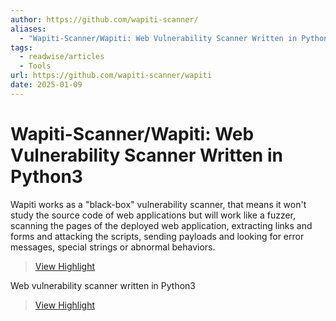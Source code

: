 ```yaml
---
author: https://github.com/wapiti-scanner/
aliases:
  - "Wapiti-Scanner/Wapiti: Web Vulnerability Scanner Written in Python3"
tags:
  - readwise/articles
  - Tools
url: https://github.com/wapiti-scanner/wapiti
date: 2025-01-09
---
```

# Wapiti-Scanner/Wapiti: Web Vulnerability Scanner Written in Python3

Wapiti works as a "black-box" vulnerability scanner, that means it won't study the source code of web applications but will work like a fuzzer, scanning the pages of the deployed web application, extracting links and forms and attacking the scripts, sending payloads and looking for error messages, special strings or abnormal behaviors.
> [View Highlight](https://read.readwise.io/read/01jh5hj0nmbby6e2822b315arr)

Web vulnerability scanner written in Python3
> [View Highlight](https://read.readwise.io/read/01jh5hht5d05s6ms77t081jedr)

